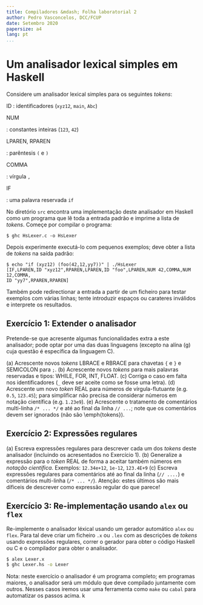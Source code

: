```yaml
---
title: Compiladores &mdash; Folha laboratorial 2
author: Pedro Vasconcelos, DCC/FCUP
date: Setembro 2020
papersize: a4
lang: pt
...
```



# Um analisador lexical simples em Haskell

Considere um analisador lexical simples para os seguintes *tokens*:

ID 
:  identificadores (`xyz12`, `main`, `Abc`)

NUM 

:  constantes inteiras (`123`, `42`)

LPAREN, RPAREN

:  parêntesis `(` e `)`

COMMA

:  vírgula `,`

IF

:   uma palavra reservada `if`

No diretório `src` encontra uma implementação deste analisador em Haskell
como um programa que lê toda a entrada padrão e imprime a lista de *tokens*.
Começe por compilar o programa:

```
$ ghc HsLexer.c -o HsLexer
```

Depois experimente executá-lo com pequenos exemplos; deve obter a lista
de *tokens* na saída padrão:

```
$ echo "if (xyz12) (foo(42,12,yy7))" | ./HsLexer
[IF,LPAREN,ID "xyz12",RPAREN,LPAREN,ID "foo",LPAREN,NUM 42,COMMA,NUM 12,COMMA,
ID "yy7",RPAREN,RPAREN]
```

Também pode redirectionar a entrada a partir de um ficheiro para
testar exemplos com várias linhas; tente introduzir espaços ou carateres
inválidos e interprete os resultados.


## Exercício 1: Extender o analisador

Pretende-se que acresente algumas funcionalidades extra a este
analisador;  pode optar por uma das duas linguagens (excepto na alína (g)
cuja questão é específica da linguagem C).

(a) Acrescente novos *tokens* LBRACE e RBRACE para chavetas `{` e `}` e
    SEMICOLON para `;`.
(b) Acrescente novos *tokens* para mais palavras reservadas e tipos:
   WHILE, FOR, INT, FLOAT.
(c) Corriga o caso em falta nos identificadores (`_` deve ser aceite
    como se fosse uma letra).
(d) Acrescente um novo *token* REAL para números de vírgula-flutuante
   (e.g. `0.5`, `123.45`); para simplificar não precisa de considerar
   números em notação científica (e.g. `1.23e9`).
(e) Acrescente o tratamento de comentários multi-linha `/* ... */` e
   até ao final da linha `// ...`;
   note que os comentários devem ser ignorados (não são \emph{tokens}).


## Exercício 2: Expressões regulares

(a) Escreva expressões regulares para descrever cada um dos *tokens*
    deste analisador (incluindo os acresentados no Exercício 1).
(b) Generalize a expressão para o *token* REAL de forma
    a aceitar também números em *notação científica*. Exemplos:
	`12.34e+12`, `1e-12`, `123.4E+9`
(c) Escreva expressões regulares para comentários até ao final 
	da linha (`// ....`) e comentários multi-linha (`/* ... */`).
	Atenção: estes últimos são mais díficeis de descrever como 
	expressão regular do que parece!


## Exercício 3: Re-implementação usando `alex` ou `flex`

Re-implemente o analisador léxical usando um gerador automático `alex`
ou `flex`.  Para tal deve criar um ficheiro `.x` ou `.lex` com as
descrições de *tokens* usando expressões regulares, correr o gerador
para obter o código Haskell ou C e o compilador para obter o
analisador.

```bash
$ alex Lexer.x
$ ghc Lexer.hs -o Lexer
```

Nota: neste exercício o analisador é um programa completo;
em programas maiores, o analisador será um módulo que deve compilado
juntamente com outros. Nesses casos iremos usar uma ferramenta
como `make` ou `cabal` para automatizar os passos acima.
k
